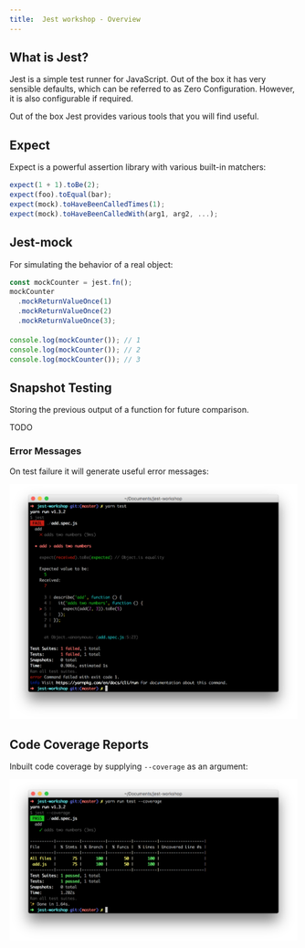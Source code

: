 ```yaml
---
title:  Jest workshop - Overview
---
```


## What is Jest?

Jest is a simple test runner for JavaScript. Out of the box it has very sensible defaults, which can be
referred to as Zero Configuration. However, it is also configurable if required.

Out of the box Jest provides various tools that you will find useful.

## Expect

Expect is a powerful assertion library with various built-in matchers:

```javascript
expect(1 + 1).toBe(2);
expect(foo).toEqual(bar);
expect(mock).toHaveBeenCalledTimes(1);
expect(mock).toHaveBeenCalledWith(arg1, arg2, ...);
```

## Jest-mock

For simulating the behavior of a real object:

```javascript
const mockCounter = jest.fn();
mockCounter
  .mockReturnValueOnce(1)
  .mockReturnValueOnce(2)
  .mockReturnValueOnce(3);

console.log(mockCounter()); // 1
console.log(mockCounter()); // 2
console.log(mockCounter()); // 3
```

## Snapshot Testing

Storing the previous output of a function for future comparison.

TODO

### Error Messages

On test failure it will generate useful error messages:

![](./test-failure.png "Example of Jest failing an equality check between between 5 and 7")

## Code Coverage Reports

Inbuilt code coverage by supplying `--coverage` as an argument:

![](./test-coverage.png "Example of Jest showing the percentage of code that was successfully tested")
